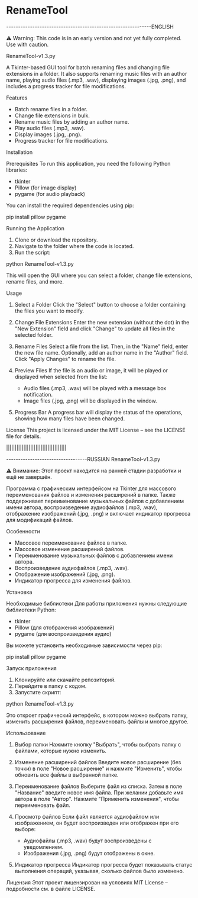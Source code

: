 # RenameTool
-------------------------------------------------------------ENGLISH

⚠ Warning: This code is in an early version and not yet fully completed. Use with caution.

RenameTool-v1.3.py

A Tkinter-based GUI tool for batch renaming files and changing file extensions in a folder. It also supports renaming music files with an author name, playing audio files (.mp3, .wav), displaying images (.jpg, .png), and includes a progress tracker for file modifications.

Features
- Batch rename files in a folder.
- Change file extensions in bulk.
- Rename music files by adding an author name.
- Play audio files (.mp3, .wav).
- Display images (.jpg, .png).
- Progress tracker for file modifications.

Installation

Prerequisites
To run this application, you need the following Python libraries:
- tkinter
- Pillow (for image display)
- pygame (for audio playback)

You can install the required dependencies using pip:

pip install pillow pygame

Running the Application
1. Clone or download the repository.
2. Navigate to the folder where the code is located.
3. Run the script:

python RenameTool-v1.3.py

This will open the GUI where you can select a folder, change file extensions, rename files, and more.

Usage

1. Select a Folder
   Click the "Select" button to choose a folder containing the files you want to modify.

2. Change File Extensions
   Enter the new extension (without the dot) in the "New Extension" field and click "Change" to update all files in the selected folder.

3. Rename Files
   Select a file from the list. Then, in the "Name" field, enter the new file name. Optionally, add an author name in the "Author" field. Click "Apply Changes" to rename the file.

4. Preview Files
   If the file is an audio or image, it will be played or displayed when selected from the list:
   - Audio files (.mp3, .wav) will be played with a message box notification.
   - Image files (.jpg, .png) will be displayed in the window.

5. Progress Bar
   A progress bar will display the status of the operations, showing how many files have been changed.

License
This project is licensed under the MIT License – see the LICENSE file for details.


|||||||||||||||||||||||||||||||||||


----------------------------------RUSSIAN
RenameTool-v1.3.py

⚠ Внимание: Этот проект находится на ранней стадии разработки и ещё не завершён.

Программа с графическим интерфейсом на Tkinter для массового переименования файлов и изменения расширений в папке. Также поддерживает переименование музыкальных файлов с добавлением имени автора, воспроизведение аудиофайлов (.mp3, .wav), отображение изображений (.jpg, .png) и включает индикатор прогресса для модификаций файлов.

Особенности
- Массовое переименование файлов в папке.
- Массовое изменение расширений файлов.
- Переименование музыкальных файлов с добавлением имени автора.
- Воспроизведение аудиофайлов (.mp3, .wav).
- Отображение изображений (.jpg, .png).
- Индикатор прогресса для изменения файлов.

Установка

Необходимые библиотеки
Для работы приложения нужны следующие библиотеки Python:
- tkinter
- Pillow (для отображения изображений)
- pygame (для воспроизведения аудио)

Вы можете установить необходимые зависимости через pip:

pip install pillow pygame

Запуск приложения
1. Клонируйте или скачайте репозиторий.
2. Перейдите в папку с кодом.
3. Запустите скрипт:

python RenameTool-v1.3.py

Это откроет графический интерфейс, в котором можно выбрать папку, изменить расширения файлов, переименовать файлы и многое другое.

Использование

1. Выбор папки
   Нажмите кнопку "Выбрать", чтобы выбрать папку с файлами, которые нужно изменить.

2. Изменение расширений файлов
   Введите новое расширение (без точки) в поле "Новое расширение" и нажмите "Изменить", чтобы обновить все файлы в выбранной папке.

3. Переименование файлов
   Выберите файл из списка. Затем в поле "Название" введите новое имя файла. При желании добавьте имя автора в поле "Автор". Нажмите "Применить изменения", чтобы переименовать файл.

4. Просмотр файлов
   Если файл является аудиофайлом или изображением, он будет воспроизведен или отображен при его выборе:
   - Аудиофайлы (.mp3, .wav) будут воспроизведены с уведомлением.
   - Изображения (.jpg, .png) будут отображены в окне.

5. Индикатор прогресса
   Индикатор прогресса будет показывать статус выполнения операций, указывая, сколько файлов было изменено.

Лицензия
Этот проект лицензирован на условиях MIT License – подробности см. в файле LICENSE.
